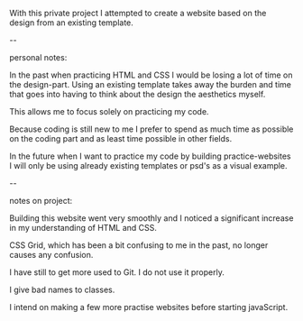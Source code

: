 With this private project I attempted to create a website
based on the design from an existing template.

--

personal notes:

In the past when practicing HTML and CSS I would be losing
a lot of time on the design-part. Using an existing template
takes away the burden and time that goes into having to 
think about the design the aesthetics myself.  

This allows me to focus solely on practicing my code.

Because coding is still new to me I prefer to spend as much 
time as possible on the coding part and as least time possible
in other fields.

In the future when I want to practice my code by building
practice-websites I will only be using already existing
templates or psd's as a visual example.

--

notes on project:

Building this website went very smoothly and I noticed
a significant increase in my understanding of HTML and CSS.

CSS Grid, which has been a bit confusing to me in the past, 
no longer causes any confusion.

I have still to get more used to Git. I do not use it properly.

I give bad names to classes.

I intend on making a few more practise websites before 
starting javaScript.